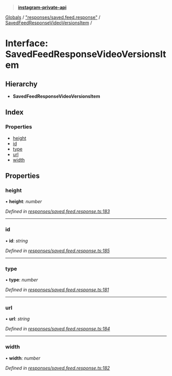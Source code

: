 > **[instagram-private-api](../README.md)**

[Globals](../README.md) / ["responses/saved.feed.response"](../modules/_responses_saved_feed_response_.md) / [SavedFeedResponseVideoVersionsItem](_responses_saved_feed_response_.savedfeedresponsevideoversionsitem.md) /

# Interface: SavedFeedResponseVideoVersionsItem

## Hierarchy

* **SavedFeedResponseVideoVersionsItem**

## Index

### Properties

* [height](_responses_saved_feed_response_.savedfeedresponsevideoversionsitem.md#height)
* [id](_responses_saved_feed_response_.savedfeedresponsevideoversionsitem.md#id)
* [type](_responses_saved_feed_response_.savedfeedresponsevideoversionsitem.md#type)
* [url](_responses_saved_feed_response_.savedfeedresponsevideoversionsitem.md#url)
* [width](_responses_saved_feed_response_.savedfeedresponsevideoversionsitem.md#width)

## Properties

###  height

• **height**: *number*

*Defined in [responses/saved.feed.response.ts:183](https://github.com/dilame/instagram-private-api/blob/01eb399/src/responses/saved.feed.response.ts#L183)*

___

###  id

• **id**: *string*

*Defined in [responses/saved.feed.response.ts:185](https://github.com/dilame/instagram-private-api/blob/01eb399/src/responses/saved.feed.response.ts#L185)*

___

###  type

• **type**: *number*

*Defined in [responses/saved.feed.response.ts:181](https://github.com/dilame/instagram-private-api/blob/01eb399/src/responses/saved.feed.response.ts#L181)*

___

###  url

• **url**: *string*

*Defined in [responses/saved.feed.response.ts:184](https://github.com/dilame/instagram-private-api/blob/01eb399/src/responses/saved.feed.response.ts#L184)*

___

###  width

• **width**: *number*

*Defined in [responses/saved.feed.response.ts:182](https://github.com/dilame/instagram-private-api/blob/01eb399/src/responses/saved.feed.response.ts#L182)*